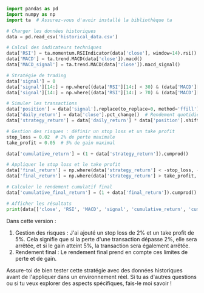 ```python
import pandas as pd
import numpy as np
import ta  # Assurez-vous d'avoir installé la bibliothèque ta

# Charger les données historiques
data = pd.read_csv('historical_data.csv')

# Calcul des indicateurs techniques
data['RSI'] = ta.momentum.RSIIndicator(data['close'], window=14).rsi()
data['MACD'] = ta.trend.MACD(data['close']).macd()
data['MACD_signal'] = ta.trend.MACD(data['close']).macd_signal()

# Stratégie de trading
data['signal'] = 0
data['signal'][14:] = np.where((data['RSI'][14:] < 30) & (data['MACD'][14:] > data['MACD_signal'][14:]), 1, 0)  # Achat
data['signal'][14:] = np.where((data['RSI'][14:] > 70) & (data['MACD'][14:] < data['MACD_signal'][14:]), -1, data['signal'][14:])  # Vente

# Simuler les transactions
data['position'] = data['signal'].replace(to_replace=0, method='ffill')  # Maintenir la position
data['daily_return'] = data['close'].pct_change()  # Rendement quotidien
data['strategy_return'] = data['daily_return'] * data['position'].shift(1)  # Rendement de la stratégie

# Gestion des risques : définir un stop loss et un take profit
stop_loss = 0.02  # 2% de perte maximale
take_profit = 0.05  # 5% de gain maximal

data['cumulative_return'] = (1 + data['strategy_return']).cumprod()

# Appliquer le stop loss et le take profit
data['final_return'] = np.where(data['strategy_return'] < -stop_loss, -stop_loss, data['strategy_return'])
data['final_return'] = np.where(data['strategy_return'] > take_profit, take_profit, data['final_return'])

# Calculer le rendement cumulatif final
data['cumulative_final_return'] = (1 + data['final_return']).cumprod()

# Afficher les résultats
print(data[['close', 'RSI', 'MACD', 'signal', 'cumulative_return', 'cumulative_final_return']])
```

Dans cette version :

1. Gestion des risques : J'ai ajouté un stop loss de 2% et un take profit de 5%. Cela signifie que si la perte d'une transaction dépasse 2%, elle sera arrêtée, et si le gain atteint 5%, la transaction sera également arrêtée.
2. Rendement final : Le rendement final prend en compte ces limites de perte et de gain.

Assure-toi de bien tester cette stratégie avec des données historiques avant de l'appliquer dans un environnement réel. Si tu as d'autres questions ou si tu veux explorer des aspects spécifiques, fais-le moi savoir !
